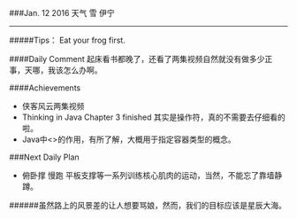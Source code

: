 ###Jan. 12 2016 天气 雪 伊宁
***
#####Tips：
Eat your frog first.

####Daily Comment
起床看书都晚了，还看了两集视频自然就没有做多少正事，天哪，我该怎么办啊。

####Achievements
+ 侠客风云两集视频
+ Thinking in Java Chapter 3 finished 其实是操作符，真的不需要去仔细看的啦。
+ Java中<>的作用，有所了解，大概用于指定容器类型的概念。

###Next Daily Plan
+ 俯卧撑 慢跑 平板支撑等一系列训练核心肌肉的运动，当然，不能忘了靠墙静蹲。

######虽然路上的风景差的让人想要骂娘，然而，我们的目标应该是星辰大海。


